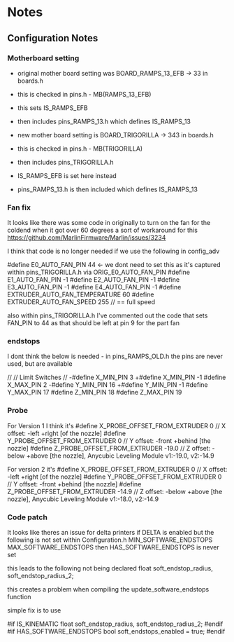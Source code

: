 # Notes

## Configuration Notes

### Motherboard setting

  * original mother board setting was BOARD_RAMPS_13_EFB -> 33 in boards.h
  * this is checked in pins.h - MB(RAMPS_13_EFB)
  * this sets IS_RAMPS_EFB
  * then includes pins_RAMPS_13.h which defines IS_RAMPS_13

  * new mother board setting is BOARD_TRIGORILLA -> 343 in boards.h
  * this is checked in pins.h - MB(TRIGORILLA)
  * then includes pins_TRIGORILLA.h
  * IS_RAMPS_EFB is set here instead
  * pins_RAMPS_13.h is then included which defines IS_RAMPS_13

### Fan fix

It looks like there was some code in originally to turn on the fan for the coldend when it got over 60 degrees
a sort of workaround for this
https://github.com/MarlinFirmware/Marlin/issues/3234

I think that code is no longer needed if we use the following in config_adv

#define E0_AUTO_FAN_PIN 44 <- we dont need to set this as it's captured within pins_TRIGORILLA.h via ORIG_E0_AUTO_FAN_PIN
#define E1_AUTO_FAN_PIN -1
#define E2_AUTO_FAN_PIN -1
#define E3_AUTO_FAN_PIN -1
#define E4_AUTO_FAN_PIN -1
#define EXTRUDER_AUTO_FAN_TEMPERATURE 60
#define EXTRUDER_AUTO_FAN_SPEED   255  // == full speed

also within pins_TRIGORILLA.h I've commented out the code that sets FAN_PIN to 44
as that should be left at pin 9 for the part fan


### endstops

I dont think the below is needed - in pins_RAMPS_OLD.h
the pins are never used, but are available

 //
 // Limit Switches
 //
-#define X_MIN_PIN           3
+#define X_MIN_PIN           -1
 #define X_MAX_PIN           2
-#define Y_MIN_PIN          16
+#define Y_MIN_PIN          -1
 #define Y_MAX_PIN          17
 #define Z_MIN_PIN          18
 #define Z_MAX_PIN          19

### Probe

For Version 1 I think it's
#define X_PROBE_OFFSET_FROM_EXTRUDER 0     // X offset: -left  +right  [of the nozzle]
#define Y_PROBE_OFFSET_FROM_EXTRUDER 0     // Y offset: -front +behind [the nozzle]
#define Z_PROBE_OFFSET_FROM_EXTRUDER -19.0   // Z offset: -below +above  [the nozzle], Anycubic Leveling Module v1:-19.0, v2:-14.9

For version 2 it's
#define X_PROBE_OFFSET_FROM_EXTRUDER 0     // X offset: -left  +right  [of the nozzle]
#define Y_PROBE_OFFSET_FROM_EXTRUDER 0     // Y offset: -front +behind [the nozzle]
#define Z_PROBE_OFFSET_FROM_EXTRUDER -14.9   // Z offset: -below +above  [the nozzle], Anycubic Leveling Module v1:-18.0, v2:-14.9


### Code patch

It looks like theres an issue for delta printers
if DELTA is enabled
but the following is not set within Configuration.h MIN_SOFTWARE_ENDSTOPS MAX_SOFTWARE_ENDSTOPS
then HAS_SOFTWARE_ENDSTOPS is never set

this leads to the following not being declared
  float soft_endstop_radius, soft_endstop_radius_2;

this creates a problem when compiling the update_software_endstops function

simple fix is to use

#if IS_KINEMATIC
  float soft_endstop_radius, soft_endstop_radius_2;
#endif
#if HAS_SOFTWARE_ENDSTOPS
  bool soft_endstops_enabled = true;
#endif


